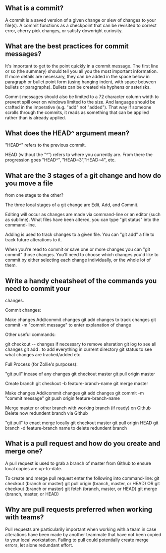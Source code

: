 ## What is a commit?

A commit is a saved version of a given change or slew of changes to
your file(s). A commit functions as a checkpoint that can be revisited
to correct error, cherry pick changes, or satisfy downright curiosity.

## What are the best practices for commit messages?

It's important to get to the point quickly in a commit message. The
first line or so (the summary) should tell you all you the most
important information. If more details are necessary, they can be added
in the space below in paragraph or bullet point form (using hanging
indent, with space between bullets or paragraphs). Bullets can be
created via hyphens or asterisks.

Commit messages should also be limited to a 72 character column width
to prevent spill over on windows limited to the size. And language
should be crafted in the imperative (e.g. "add" not "added"). That way
if someone scrolls through the commits, it reads as something that can
be applied rather than is already applied. 

## What does the HEAD^ argument mean?

"HEAD^" refers to the previous commit.

HEAD (without the "^") refers to where you currently are. From there
the progression goes "HEAD^", "HEAD~3","HEAD~4", etc.

## What are the 3 stages of a git change and how do you move a file
from one stage to the other?

The three local stages of a git change are Edit, Add, and Commit.

Editing will occur as changes are made via command-line or an editor
(such as sublime). What files have been altered, you can type "git
status" into the command-line.

Adding is used to track changes to a given file. You can "git add" a
file to track future alterations to it.

When you're read to commit or save one or more changes you can "git 
commit" those changes. You'll need to choose which changes you'd like
to commit by either selecting each change individually, or the whole
lot of them.

## Write a handy cheatsheet of the commands you need to commit your
changes.

Commit changes:

  Make changes
  Add/commit changes
    git add changes
      to track changes
    git commit -m "commit message"
      to enter explanation of change

Other useful commands:

  git checkout -- changes
    if necessary to remove alteration
  git log
    to see all changes
  git add .
    to add everything in current directory
  git status
    to see what changes are tracked/added etc.

Full Process (for Zollie's purposes):

  "git pull" incase of any changes
    git checkout master
    git pull origin master

  Create branch
    git checkout -b feature-branch-name
    git merge master

  Make changes
  Add/commit changes
    git add changes
    git commit -m "commit message"
    git push origin feature-branch-name

  Merge master or other branch with working branch (if ready) on Github
  Delete now redundent branch via Github

  "git pull" to enact merge locally
    git checkout master
    git pull origin HEAD
    git branch -d feature-branch name
      to delete redundent branch
  
## What is a pull request and how do you create and merge one?

A pull request is used to grab a branch of master from Github to ensure
local copies are up-to-date.

To create and merge pull request enter the following into command-line:
    git checkout (branch or master)
    git pull origin (branch, master, or HEAD)
  OR
    git checkout (branch or master)
    git fetch (branch, master, or HEAD)
    git merge (branch, master, or HEAD)

## Why are pull requests preferred when working with teams?

Pull requests are particularily important when working with a team in 
case alterations have been made by another teammate that have not been
copied to your local workstation. Failing to pull could potentially
create merge errors, let alone redundant effort.